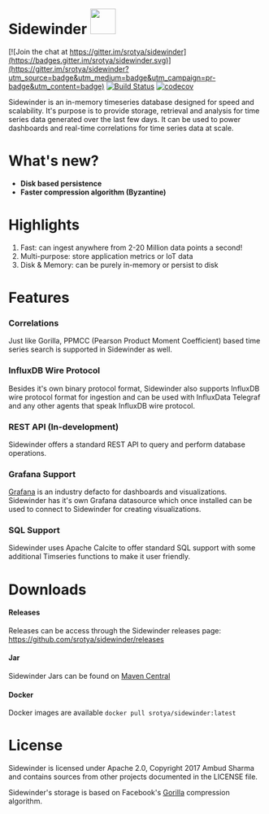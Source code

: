 # Sidewinder <img src="https://github.com/srotya/sidewinder/raw/master/grafana/src/img/logo.png" width="50">

[![Join the chat at https://gitter.im/srotya/sidewinder](https://badges.gitter.im/srotya/sidewinder.svg)](https://gitter.im/srotya/sidewinder?utm_source=badge&utm_medium=badge&utm_campaign=pr-badge&utm_content=badge)
[![Build Status](https://travis-ci.org/srotya/sidewinder.svg?branch=master)](https://travis-ci.org/srotya/sidewinder)
[![codecov](https://codecov.io/gh/srotya/sidewinder/branch/master/graph/badge.svg)](https://codecov.io/gh/srotya/sidewinder)

Sidewinder is an in-memory timeseries database designed for speed and scalability. It's purpose is to provide storage, retrieval and analysis for time series data
 generated over the last few days. It can be used to power dashboards and real-time correlations for time series data at scale.
 
# What's new?
- **Disk based persistence**
- **Faster compression algorithm (Byzantine)**

# Highlights

1. Fast: can ingest anywhere from 2-20 Million data points a second!
2. Multi-purpose: store application metrics or IoT data 
3. Disk & Memory: can be purely in-memory or persist to disk

# Features

### Correlations
Just like Gorilla, PPMCC (Pearson Product Moment Coefficient) based time series search is supported in Sidewinder as well.

### InfluxDB Wire Protocol
Besides it's own binary protocol format, Sidewinder also supports InfluxDB wire protocol format for ingestion and can be used with InfluxData Telegraf and any other agents that speak InfluxDB wire protocol.

### REST API (In-development)
Sidewinder offers a standard REST API to query and perform database operations.

### Grafana Support

[Grafana](http://grafana.org/) is an industry defacto for dashboards and visualizations. Sidewinder has it's own Grafana datasource which once installed can be used to connect to Sidewinder for creating visualizations. 

### SQL Support

Sidewinder uses Apache Calcite to offer standard SQL support with some additional Timseries functions to make it user friendly.

# Downloads

#### Releases

Releases can be access through the Sidewinder releases page: https://github.com/srotya/sidewinder/releases

#### Jar

Sidewinder Jars can be found on [Maven Central](http://search.maven.org/#search%7Cga%7C1%7Csidewinder)


#### Docker
Docker images are available ```docker pull srotya/sidewinder:latest```

# License

Sidewinder is licensed under Apache 2.0, Copyright 2017 Ambud Sharma and contains sources from other projects documented in the LICENSE file.

Sidewinder's storage is based on Facebook's [Gorilla](http://www.vldb.org/pvldb/vol8/p1816-teller.pdf) compression algorithm.
